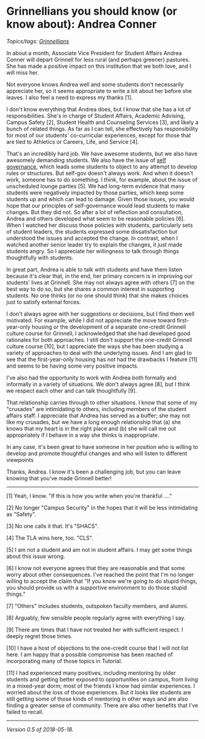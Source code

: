 Grinnellians you should know (or know about): Andrea Conner
===========================================================

*Topics/tags: [Grinnellians](index-grinnellians)*

In about a month, Associate Vice President for Student Affairs Andrea
Conner will depart Grinnell for less rural (and perhaps greener) pastures.
She has made a positive impact on this institution that we both love, and
I will miss her.

Not everyone knows Andrea well and some students don't necessarily appreciate
her, so it seems appropriate to write a bit about her before she leaves.
I also feel a need to express my thanks [1].

I don't know everything that Andrea does, but I know that she has a
lot of responsibilities.  She's in charge of Student Affairs, Academic
Advising, Campus Safety [2], Student Health and Counseling Services
[3], and likely a bunch of related things.  As far as I can tell, she
effectively has responsibility for most of our students' co-curricular
experiences, except for those that are tied to Athletics or Careers,
Life, and Service [4].

That's an incredibly hard job.  We have awesome students, but we also
have awesomely demanding students.  We also have the issue of [self
governance](self-gov-musings), which leads some students to object
to any attempt to develop rules or structures.  But self-gov doesn't
always work.  And when it doesn't work, someone has to do something.
I think, for example, about the issue of unscheduled lounge parties [5].
We had long-term evidence that many students were negatively impacted by
those parties, which keep some students up and which can lead to damage.
Given those issues, you would hope that our principles of self-governance
would lead students to make changes.  But they did not.  So after a lot
of reflection and consultation, Andrea and others developed what seem
to be reasonable policies [6].  When I watched her discuss those policies
with students, particularly sets of student leaders, the students expressed
some dissatisfaction but understood the issues and accepted the change.
In contrast, when I watched another senior leader try to explain the
changes, it just made students angry.  So I appreciate her willingness
to talk through things thoughtfully with students.

In great part, Andrea is able to talk with students and have them listen
because it's clear that, in the end, her primary concern is in improving
our students' lives at Grinnell.  She may not always agree with others [7]
on the best way to do so, but she shares a common interest in supporting
students.  No one thinks (or no one should think) that she makes choices
just to satisfy external forces.

I don't always agree with her suggestions or decisions, but I find
them well motivated.  For example, while I did not appreciate the
move toward first-year-only housing or the development of a separate
one-credit Grinnell culture course for Grinnell, I acknowledged that
she had developed good rationales for both approaches.  I still don't
support the one-credit Grinnell culture course [10], but I appreciate
the ways she has been studying a variety of approaches to deal with
the underlying issues.  And I am glad to see that the first-year-only
housing has not had the drawbacks I feature [11] and seems to be having
some very positive impacts.

I've also had the opportunity to work with Andrea both formally and
informally in a variety of situations.  We don't always agree [8],
but I think we respect each other and can talk thoughtfully [9].

That relationship carries through to other situations.  I know that some
of my "crusades" are intimidating to others, including members of the
student affairs staff.  I appreciate that Andrea has served as a buffer;
she may not like my crusades, but we have a long enough relationship that
(a) she knows that my heart is in the right place and (b) she will call
me out appropriately if I behave in a way she thinks is inappropriate.

In any case, it's been great to have someone in her position who is
willing to develop and promote thoughtful changes and who will listen
to different viewpoints

Thanks, Andrea.  I know it's been a challenging job, but you can leave
knowing that you've made Grinnell better!

---

[1] Yeah, I know.  "If this is how you write when you're thankful ...."

[2] No longer "Campus Security" in the hopes that it will be less intimidating
as "Safety".

[3] No one calls it that.  It's "SHACS".

[4] The TLA wins here, too.  "CLS".

[5] I am not a student and am not in student affairs.  I may get some
things about this issue wrong.

[6] I know not everyone agrees that they are reasonable and that some
worry about other consequences.  I've reached the point that I'm no longer
willing to accept the claim that "If you know we're going to do stupid
things, you should provide us with a supportive environment to do those
stupid things."

[7] "Others" includes students, outspoken faculty members, and alumni.

[8] Arguably, few sensible people regularly agree with everything I
say.

[9] There are times that I have not treated her with sufficient respect.
I deeply regret those times.

[10] I have a host of objections to the one-credit course that I will not
list here.  I am happy that a possible compromise has been reached of
incorporating many of those topics in Tutorial.

[11] I had experienced many positives, including mentoring by older
students and getting better exposed to opportunities on campus, from
living in a mixed-year dorm; most of the friends I know had similar
experiences.  I worried about the loss of those experiences.  But it
looks like students are still getting some of those kinds of mentoring
in other ways and are also finding a greater sense of community.  There
are also other benefits that I've failed to recall.

---

*Version 0.5 of 2018-05-18.*
